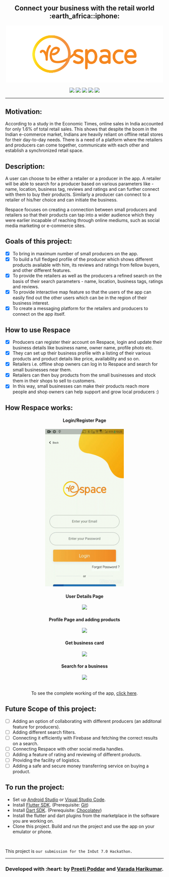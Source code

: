 <h2 align="center">
  Connect your business with the retail world :earth_africa::iphone:
</h2>

<div align="center">
  
  <img src="./respace logo transparent.png" width=500px/>
  <br>
  
   [![](https://img.shields.io/badge/Made_with-Flutter-lightblue?style=for-the-badge&logo=flutter)](https://flutter.dev/?gclid=CjwKCAiAirb_BRBNEiwALHlnDzvXBilihPJC73-dEkzYsfYd_uMuikLSd9FySpMVc-p_DxmNdSYHhxoCD6cQAvD_BwE&gclsrc=aw.ds)
  [![](https://img.shields.io/badge/coded%20in-Dart-blue?style=for-the-badge&logo=dart)](https://dart.dev/)
  [![](https://img.shields.io/badge/Database-Firebase-orange?style=for-the-badge&logo=firebase)](https://firebase.google.com/?gclid=CjwKCAiA57D_BRAZEiwAZcfCxS_WlCmJcC_Od2-zWEas12VWyZ-RIIaTdeiY3u0YUwTCGORYZCdfGxoC3zgQAvD_BwE)
  ~~[![](https://img.shields.io/badge/IDE-Android_Studio-green?style=for-the-badge&logo=#3DDC84)](https://code.visualstudio.com/  "Visual Studio Code")~~
  [![](https://img.shields.io/badge/Text_Editor-Visual_Studio_Code-informational?style=for-the-badge&logo=visual-studio-code)](https://code.visualstudio.com/  "Visual Studio Code")
  
</div>
<hr> 

<h2>Motivation:</h2>

According to a study in the Economic Times, online sales in India accounted for only 1.6% of total retail sales. This shows that despite the boom in the Indian e-commerce market, Indians are heavily reliant on offline retail stores for their day-to-day needs. There is a need of a platform where the retailers and producers can come together, communicate with each other and establish a synchronized retail space. 


<h2>Description:</h2>
<p>A user can choose to be either a retailer or a producer in the app. A retailer will be able to search for a producer based on various parameters like - name, location, business tag, reviews and ratings and can further connect with them to buy their products. Similarly a producer can connect to a retailer of his/her choice and can initiate the business. </p>
<p>Respace focuses on creating a connection between small producers and retailers so that their products can tap into a wider audience which they were earlier incapable of reaching through online mediums, such as social media marketing or e-commerce sites.</p>


<h2> Goals of this project: </h2>

* [x] To bring in maximum number of small producers on the app.
* [x] To build a full fledged profile of the producer which shows different products available with him, its reviews and ratings from fellow buyers, and other different features.
* [x] To provide the retailers as well as the producers a refined search on the basis of their search parameters - name, location, business tags, ratings and reviews.
* [x] To provide interactive map feature so that the users of the app can easily find out the other users which can be in the region of their business interest.
* [x] To create a messaging platform for the retailers and producers to connect on the app itself.

<h2> How to use Respace </h2>

* [x] Producers can register their account on Respace, login and update their business details like business name, owner name, profile photo etc.
* [x] They can set up their business profile with a listing of their various products and product details like price, availability and so on.
* [x] Retailers i.e. offline shop owners can log in to Respace and search for small businesses near them.
* [x] Retailers can then buy products from the small businesses and stock them in their shops to sell to customers.
* [x] In this way, small businesses can make their products reach more people and shop owners can help support and grow local producers :)

<h2> How Respace works: </h2>
<div align="center">
  <h4 align="center">Login/Register Page</h4>
  <img src="./GIFs/Login-or-Register.gif" width="250"> 
  <br>
  <h4 align="center">User Details Page</h4>
  <img src="./GIFs/Edit-User-Details.gif" width="250"> 
  <br>
  <h4 align="center">Profile Page and adding products</h4>
  <img src="./GIFs/Profile.gif" width="250"> 
  <br>
  <h4 align="center">Get business card</h4>
  <img src="./GIFs/Business-card.gif" width="250"> 
  <br>
  <h4 align="center">Search for a business</h4>
  <img src="./GIFs/Search.gif" width="250">
  <br>
  <br>
  <p> To see the complete working of the app, <a  href="https://youtu.be/3RcgCibxwWg">click here</a>. </p>
</div>

<h2> Future Scope of this project: </h2>

* [ ] Adding an option of collaborating with different producers (an additonal feature for producers).
* [ ] Adding different search filters.
* [ ] Connecting it efficiently with Firebase and fetching the correct results on a search.
* [ ] Connecting Respace with other social media handles.
* [ ] Adding a feature of rating and reviewing of different products. 
* [ ] Providing the facility of logistics. 
* [ ] Adding a safe and secure money transferring service on buying a product. 
  
<h2> To run the project:</h2>

* Set up [Android Studio](https://developer.android.com/studio?gclid=CjwKCAiAirb_BRBNEiwALHlnDz87uNVfYxk2n4MITdIyb8_Jc-Vxkju2mBJgvt1RVoTXKBpbL-oFmxoCrk8QAvD_BwE&gclsrc=aw.ds) or [Visual Studio Code](https://code.visualstudio.com/).
* Install [Flutter SDK](https://flutter.dev/docs/get-started/install). (Prerequisite: [Git](https://git-scm.com/downloads))
* Install [Dart SDK](https://dart.dev/get-dart). (Prerequisite: [Chocolatey](https://chocolatey.org/install))
* Install the flutter and dart plugins from the marketplace in the software you are working on. 
* Clone this project. Build and run the project and use the app on your emulator or phone.
<br>

This project is `our submission for the InOut 7.0 Hackathon.`

<hr>
<h3 align="center"><b>Developed with :heart: by <a href="https://github.com/preetip26">Preeti Poddar</a> and <a href="https://github.com/TheEdelweissPirate">Varada Harikumar</a>.</b></h1>
